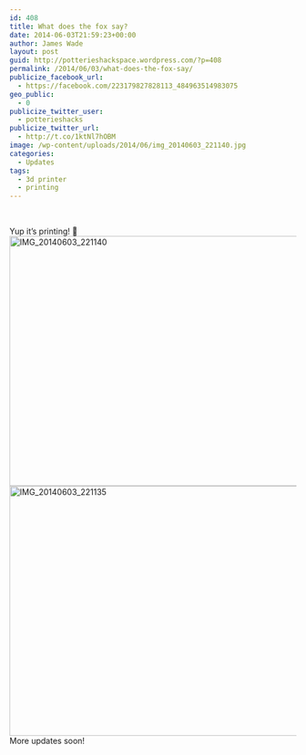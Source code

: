 ```yaml
---
id: 408
title: What does the fox say?
date: 2014-06-03T21:59:23+00:00
author: James Wade
layout: post
guid: http://potterieshackspace.wordpress.com/?p=408
permalink: /2014/06/03/what-does-the-fox-say/
publicize_facebook_url:
  - https://facebook.com/223179827828113_484963514983075
geo_public:
  - 0
publicize_twitter_user:
  - potterieshacks
publicize_twitter_url:
  - http://t.co/1ktNl7hOBM
image: /wp-content/uploads/2014/06/img_20140603_221140.jpg
categories:
  - Updates
tags:
  - 3d printer
  - printing
---
```

&nbsp;

Yup it&#8217;s printing! 🙂[<img class="alignnone size-large wp-image-410" src="/wp-content/uploads/2014/06/img_20140603_221140.jpg?w=584" alt="IMG_20140603_221140" width="584" height="438" srcset="/wp-content/uploads/2014/06/img_20140603_221140.jpg 3264w, /wp-content/uploads/2014/06/img_20140603_221140-300x225.jpg 300w, /wp-content/uploads/2014/06/img_20140603_221140-1024x768.jpg 1024w" sizes="(max-width: 584px) 100vw, 584px" />](/wp-content/uploads/2014/06/img_20140603_221140.jpg) [<img class="alignnone size-large wp-image-409" src="/wp-content/uploads/2014/06/img_20140603_221135.jpg?w=584" alt="IMG_20140603_221135" width="584" height="438" srcset="/wp-content/uploads/2014/06/img_20140603_221135.jpg 3264w, /wp-content/uploads/2014/06/img_20140603_221135-300x225.jpg 300w, /wp-content/uploads/2014/06/img_20140603_221135-1024x768.jpg 1024w" sizes="(max-width: 584px) 100vw, 584px" />](/wp-content/uploads/2014/06/img_20140603_221135.jpg)More updates soon!

&nbsp;